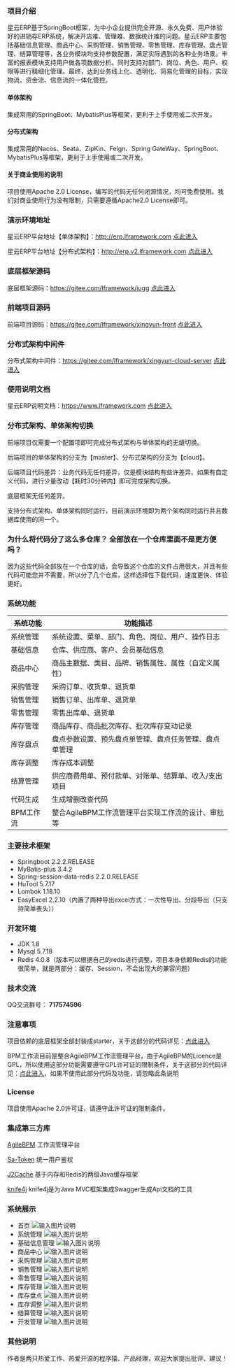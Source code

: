 ### 项目介绍

星云ERP基于SpringBoot框架，为中小企业提供完全开源、永久免费、用户体验好的进销存ERP系统，解决开店难、管理难、数据统计难的问题。星云ERP主要包括基础信息管理、商品中心、采购管理、销售管理、零售管理、库存管理、盘点管理、结算管理等，各业务模块均支持参数配置，满足实际遇到的各种业务场景。丰富的报表模块支持用户做各项数据分析。同时支持对部门、岗位、角色、用户、权限等进行精细化管理。最终，达到业务线上化、透明化、简易化管理的目标，实现物流、资金流、信息流的一体化管控。

#### 单体架构

集成常用的SpringBoot、MybatisPlus等框架，更利于上手使用或二次开发。

#### 分布式架构

集成常用的Nacos、Seata、ZipKin、Feign、Spring GateWay、SpringBoot、MybatisPlus等框架，更利于上手使用或二次开发。

#### 关于商业使用的说明

项目使用Apache 2.0 License，编写的代码无任何闭源情况，均可免费使用。我们对商业使用行为没有限制，只需要遵循Apache2.0 License即可。

### 演示环境地址

星云ERP平台地址【单体架构】：http://erp.lframework.com   <a href="http://erp.lframework.com" target="_blank">
点此进入</a>

星云ERP平台地址【分布式架构】：http://erp.v2.lframework.com   <a href="http://erp.v2.lframework.com" target="_blank">
点此进入</a>

### 底层框架源码

底层框架源码：https://gitee.com/lframework/jugg   <a href="https://gitee.com/lframework/jugg" target="_blank">
点此进入</a>

### 前端项目源码

前端项目源码：https://gitee.com/lframework/xingyun-front   <a href="https://gitee.com/lframework/xingyun-front" target="_blank">
点此进入</a>

### 分布式架构中间件

分布式架构中间件：https://gitee.com/lframework/xingyun-cloud-server   <a href="https://gitee.com/lframework/xingyun-cloud-server" target="_blank">
点此进入</a>

### 使用说明文档

星云ERP说明文档：https://www.lframework.com   <a href="https://www.lframework.com" target="_blank">点此进入</a>

### 分布式架构、单体架构切换

前端项目仅需要一个配置项即可完成分布式架构与单体架构的无缝切换。

后端项目的单体架构的分支为【master】、分布式架构的分支为【cloud】。

后端项目代码差异：业务代码无任何差异，仅是模块结构有些许差异。如果有自定义代码，进行少量改动【耗时30分钟内】即可完成架构切换。

底层框架无任何差异。

支持分布式架构、单体架构同时运行，目前演示环境即为两个架构同时运行并且数据库使用的同一个。

### 为什么将代码分了这么多仓库？ 全部放在一个仓库里面不是更方便吗？

因为这些代码全部放在一个仓库的话，会导致这个仓库的文件占用很大，并且有些代码可能您并不需要，所以分了几个仓库，这样选择性下载代码，速度更快、体验更好。

### 系统功能

| 系统功能   | 功能描述                          |
|--------|-------------------------------|
| 系统管理   | 系统设置、菜单、部门、角色、岗位、用户、操作日志      |
| 基础信息   | 仓库、供应商、客户、会员基础信息              |
| 商品中心   | 商品主数据、类目、品牌、销售属性、属性（自定义属性）    |
| 采购管理   | 采购订单、收货单、退货单                  |
| 销售管理   | 销售订单、出库单、退货单                  |
| 零售管理   | 零售出库单、退货单                     |
| 库存管理   | 商品库存、商品批次库存、批次库存变动记录          |
| 库存盘点   | 盘点参数设置、预先盘点单管理、盘点任务管理、盘点单管理   |
| 库存调整   | 库存成本调整                        |
| 结算管理   | 供应商费用单、预付款单、对账单、结算单、收入/支出项目   |
| 代码生成   | 生成增删改查代码                      |
| BPM工作流 | 整合AgileBPM工作流管理平台实现工作流的设计、审批等 |

### 主要技术框架

* Springboot 2.2.2.RELEASE
* MyBatis-plus 3.4.2
* Spring-session-data-redis 2.2.0.RELEASE
* HuTool 5.7.17
* Lombok 1.18.10
* EasyExcel 2.2.10（内置了两种导出excel方式：一次性导出、分段导出（只支持简单表头））

### 开发环境

* JDK 1.8
* Mysql 5.7.18
* Redis 4.0.8（版本可以根据自己的redis进行调整，项目本身依赖Redis的功能很简单，就是两部分：缓存、Session，不会出现大的兼容问题）

### 技术交流

QQ交流群号： **717574596**

### 注意事项

项目依赖的底层框架全部封装成starter，关于这部分的代码详见：<a href="https://gitee.com/lframework/jugg" target="_blank">点此进入</a>

BPM工作流目前是整合AgileBPM工作流管理平台，由于AgileBPM的Licence是GPL，所以使用这部分功能需要遵守GPL许可证的限制条件，关于这部分的代码详见：<a href="https://gitee.com/lframework/xingyun-bpm" target="_blank">点此进入</a>，如果不使用此部分代码及功能，请忽略此条说明

### License

项目使用Apache 2.0许可证，请遵守此许可证的限制条件。

### 集成第三方库

<a href="https://gitee.com/agile-bpm/agile-bpm-basic" target="_blank">AgileBPM</a> 工作流管理平台

<a href="https://gitee.com/dromara/sa-token" target="_blank">Sa-Token</a> 统一用户鉴权

<a href="https://gitee.com/ld/J2Cache" target="_blank">J2Cache</a> 基于内存和Redis的两级Java缓存框架

<a href="https://gitee.com/xiaoym/knife4j" target="_blank">knife4j</a> knife4j是为Java MVC框架集成Swagger生成Api文档的工具

### 系统展示

* 首页
  ![输入图片说明](screenshots/1.jpg)
* 系统管理
  ![输入图片说明](screenshots/2.jpg)
* 基础信息管理
  ![输入图片说明](screenshots/3.jpg)
* 商品中心
![输入图片说明](screenshots/4.jpg)
* 采购管理
![输入图片说明](screenshots/5.jpg)
* 销售管理
![输入图片说明](screenshots/6.jpg)
* 零售管理
![输入图片说明](screenshots/7.jpg)
* 库存管理
![输入图片说明](screenshots/8.jpg)
* 库存盘点
![输入图片说明](screenshots/9.jpg)
* 库存调整
![输入图片说明](screenshots/10.jpg)
* 结算管理
![输入图片说明](screenshots/11.jpg)
* 开发管理
![输入图片说明](screenshots/12.jpg)

### 其他说明
作者是两只热爱工作、热爱开源的程序猿、产品经理，欢迎大家提出批评、建议！